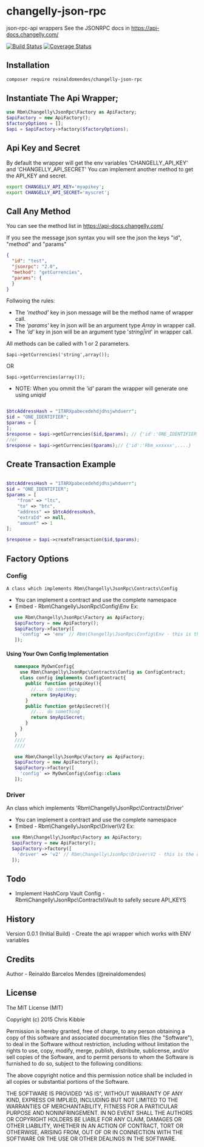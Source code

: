 # changelly-json-rpc
json-rpc-api wrappers
See the JSONRPC docs in https://api-docs.changelly.com/

[![Build Status](https://travis-ci.org/reinaldomendes/changelly-json-rpc.svg?branch=master)](https://travis-ci.org/reinaldomendes/changelly-json-rpc)
[![Coverage Status](https://coveralls.io/repos/github/reinaldomendes/changelly-json-rpc/badge.svg?branch=master)](https://coveralls.io/github/reinaldomendes/changelly-json-rpc)

## Installation
```bash
composer require reinaldomendes/changelly-json-rpc
```

## Instantiate The Api Wrapper;
```php
use Rbm\Changelly\JsonRpc\Factory as ApiFactory;
$apiFactory = new ApiFactory();
$factoryOptions = [];
$api = $apiFactory->factory($factoryOptions);
```


## Api Key and Secret
 By default the wrapper will get the env variables 'CHANGELLY_API_KEY' and 'CHANGELLY_API_SECRET'
 You can implement another method to get the API_KEY and secret.

 ```bash
 export CHANGELLY_API_KEY='myapikey';
 export CHANGELLY_API_SECRET='myscret';
 ```



## Call Any Method
You can see the method list in https://api-docs.changelly.com/

If you see the message json syntax you will see the json the keys "id", "method" and "params"
```json
{
  "id": "test",
  "jsonrpc": "2.0",
  "method": "getCurrencies",
  "params": {
  }
}
```

Follwoing the rules:
* The  *'method'* key in json message will be the method name of wrapper call.
* The *'params'* key in json will be an argument type *Array* in wrapper call.
* The *'id'* key in json will be an argument type '*string|int*' in wrapper call.


All methods can be called with 1 or 2 parameters.

`$api->getCurrencies('string',array());`

OR

`$api->getCurrencies(array());`

* NOTE: When you ommit the *'id'* param the wrapper will generate one using *uniqid*


```php

$btcAddressHash = "1TARXpabecedehdjdhsjwhduerr";
$id = "ONE_IDENTIFIER";
$params = [  
];
$response = $api->getCurrencies($id,$params); // {'id':'ONE_IDENTIFIER',....}
//or
$response = $api->getCurrencies($params);// {'id':'Rbm_xxxxxx',....}
```



## Create Transaction Example

```php

$btcAddressHash = "1TARXpabecedehdjdhsjwhduerr";
$id = "ONE_IDENTIFIER";
$params = [
    "from" => "ltc",
    "to" => "btc",
    "address" => $btcAddressHash,
    "extraId" => null,
    "amount" => 1
];

$response = $api->createTransaction($id,$params);
```



## Factory Options

### Config
    A class which implements Rbm\Changelly\JsonRpc\Contracts\Config    

   *  You can implement a contract and use the complete namespace
   *  Embed - Rbm\Changelly\JsonRpc\Config\Env
   Ex:
   ```php
      use Rbm\Changelly\JsonRpc\Factory as ApiFactory;
      $apiFactory = new ApiFactory();
      $apiFactory->factory([
        'config' => 'env' // Rbm\Changelly\JsonRpc\Config\Env - this is the default behavior
      ]);      
   ```


#### Using Your Own Config Implementation

```php
   namespace MyOwnConfig{
     use Rbm\Changelly\JsonRpc\Contracts\Config as ConfigContract;
     class config implements ConfigContract{
       public function getApiKey(){
         //... do something
         return $myApiKey;
       }
       public function getApiSecret(){
         //... do something
         return $myApiSecret;
       }
     }
   }
   ////
   ////

   use Rbm\Changelly\JsonRpc\Factory as ApiFactory;
   $apiFactory = new ApiFactory();
   $apiFactory->factory([
     'config' => MyOwnConfig\Config::class
   ]);      
```

### Driver  
An class which implements 'Rbm\Changelly\JsonRpc\Contracts\Driver'    
*  You can implement a contract and use the complete namespace
*  Embed - Rbm\Changelly\JsonRpc\Driver\V2
Ex:
```php
  use Rbm\Changelly\JsonRpc\Factory as ApiFactory;
  $apiFactory = new ApiFactory();
  $apiFactory->factory([
    'driver' => 'v2' // Rbm\Changelly\JsonRpc\Driver\V2 - this is the default behavior
  ]);      
```

## Todo
 * Implement HashCorp Vault Config - Rbm\Changelly\JsonRpc\Contracts\Vault to safelly secure API_KEYS

## History

Version 0.0.1 (Initial Build) - Create the api wrapper which works with ENV variables

## Credits

 Author - Reinaldo Barcelos Mendes (@reinaldomendes)


## License

The MIT License (MIT)

Copyright (c) 2015 Chris Kibble

Permission is hereby granted, free of charge, to any person obtaining a copy of this software and associated documentation files (the "Software"), to deal in the Software without restriction, including without limitation the rights to use, copy, modify, merge, publish, distribute, sublicense, and/or sell copies of the Software, and to permit persons to whom the Software is furnished to do so, subject to the following conditions:

The above copyright notice and this permission notice shall be included in all copies or substantial portions of the Software.

THE SOFTWARE IS PROVIDED "AS IS", WITHOUT WARRANTY OF ANY KIND, EXPRESS OR IMPLIED, INCLUDING BUT NOT LIMITED TO THE WARRANTIES OF MERCHANTABILITY, FITNESS FOR A PARTICULAR PURPOSE AND NONINFRINGEMENT. IN NO EVENT SHALL THE AUTHORS OR COPYRIGHT HOLDERS BE LIABLE FOR ANY CLAIM, DAMAGES OR OTHER LIABILITY, WHETHER IN AN ACTION OF CONTRACT, TORT OR OTHERWISE, ARISING FROM, OUT OF OR IN CONNECTION WITH THE SOFTWARE OR THE USE OR OTHER DEALINGS IN THE SOFTWARE.
